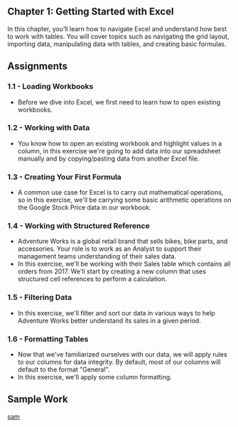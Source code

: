 ## Chapter 1: Getting Started with Excel
In this chapter, you’ll learn how to navigate Excel and understand how best to work with tables. You will cover topics such as navigating the grid layout, importing data, manipulating data with tables, and creating basic formulas.

## Assignments
### 1.1 - Loading Workbooks
- Before we dive into Excel, we first need to learn how to open existing workbooks.

### 1.2 - Working with Data
- You know how to open an existing workbook and highlight values in a column, in this exercise we're going to add data into our spreadsheet manually and by copying/pasting data from another Excel file.

### 1.3 - Creating Your First Formula
- A common use case for Excel is to carry out mathematical operations, so in this exercise, we'll be carrying some basic arithmetic operations on the Google Stock Price data in our workbook.

### 1.4 - Working with Structured Reference
- Adventure Works is a global retail brand that sells bikes, bike parts, and accessories. Your role is to work as an Analyst to support their management teams understanding of their sales data.
- In this exercise, we'll be working with their Sales table which contains all orders from 2017. We'll start by creating a new column that uses structured cell references to perform a calculation.

### 1.5 - Filtering Data
- In this exercise, we'll filter and sort our data in various ways to help Adventure Works better understand its sales in a given period.

### 1.6 - Formatting Tables
- Now that we've familiarized ourselves with our data, we will apply rules to our columns for data integrity. By default, most of our columns will default to the format "General".
- In this exercise, we'll apply some column formatting.

## Sample Work
[sam](https://github.com/haileyrthomas01/datacamp-excel-fundamentals/blob/main/introduction-to-excel/screenshots/Screenshot%202025-04-07%20141633.png)
